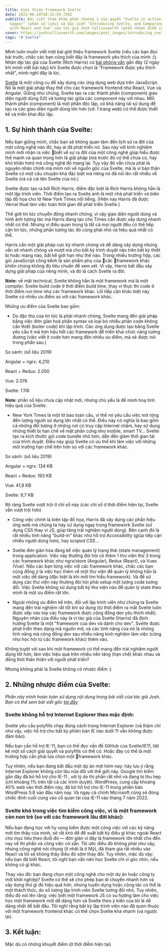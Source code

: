 ```yaml
---
title: Giới thiệu framework Svelte
date: 2022-06-24T16:15:59.739Z
subtitle: Bài viết tham khảo phần chương 1 của quyển "Svelte in action and
  Sapper" (phần sồ liệu) và bài viết "Introducing Svelte, and Comparing Svelte
  with React and Vue" của tác giả Josh Collinsworth (phần nhược điểm của Svelte)
cover: https://joshcollinsworth.com/images/post_images/introducing_svelte.png
tags: "# Svelte"
---
```

Mình luôn muốn viết một bài giới thiệu framework Svelte (nếu các bạn đọc bài trước, chắc các bạn cũng biết đây là framework yêu thích của mình :)). Nhân dịp tác giả của Svelte (Rich Harris) có [bài phỏng vấn](https://www.youtube.com/watch?v=kMlkCYL9qo0&t=535s) gần đây (2 ngày khi mình viết bài này) khi Svelte được chọn là "Framework được yêu thích nhất", mình nghĩ đây là lúc.

[Svelte](https://svelte.dev/ "trang chủ Svelte") là một công cụ để xây dựng các ứng dụng web dựa trên JavaScript. Nó là một giải pháp thay thế cho các framework frontend như React, Vue và Angular. Giống như chúng, Svelte tạo ra các thành phần (component) giao diện người dùng (UI) và tương tác giữa các component này với nhau. Mỗi thành phần (component) là một phần độc lập, có khả năng tái sử dụng để tạo ra các giao diện người dùng lớn hơn (vd: 1 trang web) có thể được thiết kế và triển khai độc lập.

## 1. Sự hình thành của Svelte:

Nếu bạn giống mình, chắc bạn sẽ không quan tâm đến lịch sử ra đời của một công nghệ nào đó, hay ai đã phát triển nó. Sau này với kinh nghiệm mình mới nhận ra việc biết về sự ra đời của một công nghệ giúp hiểu được thế mạnh và quan trọng hơn là giải pháp (mà trước đó có thể chưa có, hay khó khăn hơn) mà công nghệ đó mang lại. Tuy vậy đó vẫn chưa phải là nguyên nhân chính mà mình nói về nguồn gốc của Svelte, mà là vì bản thân Svelte có một câu chuyện khá đặc biệt mà riêng nó đã nói lên rất nhiều về Svelte (và cả cái tên Svelte của nó.)

Svelte được tạo ra bởi Rich Harris, điểm đặc biệt là Rich Harris không hẳn là một lập trình viên. Thời điểm tạo ra Svelte anh là một nhà phát triển và biên tập đồ họa cho tờ New York Times nổi tiếng. (Hiện nay Harris đã được Vercel thuê làm việc toàn thời gian để phát triển Svelte.)

Thế giới tin tức chuyển động nhanh chóng, vì vậy giao diện người dùng và hình ảnh tương tác mà Harris đang tạo cho Times cần được xây dựng nhanh nhất có thể. Nhưng vì điều quan trọng là tất cả mọi người đều có thể tiếp cận tin tức, những phần tương tác đó cũng phải nhỏ và hiệu quả nhất có thể.

Harris cần một giải pháp cực kỳ nhanh chóng và dễ dàng xây dựng nhưng vẫn sẽ nhanh chóng và mượt mà cho bất kỳ trình duyệt nào trên bất kỳ thiết bị hoặc mạng nào, bất kể giới hạn như thế nào. Trong nhiều trường hợp, các gói JavaScript cồng kềnh là sản phẩm phụ của các framework khác khiến chúng không đủ tiêu chuẩn để xem xét. Vì vậy, Harris bắt đầu xây dựng giải pháp của riêng mình, và đó là cách Svelte ra đời.

**Note:** về mặt technical, Svelte không hẳn là một framework mà là một compiler. Svelte build code ở thời điểm *build time*, thay vì thực thi code ở thời điểm *run time* như các framework khác. Lối tiếp cận khác biệt này Svelte có nhiều ưu điểm so với các framework khác.

Những ưu điểm của Svelte bao gồm:

* Do đặc thù của tin tức là phải nhanh chóng, Svelte mang đến giải pháp bằng việc đơn giản hoá phần syntax và loại bỏ nhiều phần code không cần thiết (boiler code) khi lập trình. Các ứng dụng được tạo bằng Svelte yêu cầu ít mã hơn hầu hết các framework để triển khai chức năng tương đương (việc viết ít code hơn mang đến nhiều ưu điểm, mà sẽ được nói trong phần sau.)

So sánh: (số liệu 2019)

Angular + ngrx: 4,210

React + Redux: 2.050

Vue: 2.076

Svelte: 1.116

**Note**: phần số liệu chưa cập nhật mới, nhưng chủ yếu là để minh hoạ tính hiệu quả của Svelte.

* New York Times là một tờ báo toàn cầu, vì thế nó yêu cầu việc mở rộng đến lượng người sử dụng lớn nhất có thể. Điều này có nghĩa là bao gồm cả những đối tượng ở những nơi có truy cập Internet chậm, hay sử dụng những thiết bị hạn chế về mặt phần cứng như mobile, smart TV... Svelte tạo ra kích thước gói code bundle nhỏ hơn, dẫn đến giảm thời gian tải của trình duyệt. Điều này giúp Svelte có ưu thế khi làm việc với những môi trường hạn chế trên hơn so với các framework khác.

So sánh: (số liệu 2019)

Angular + ngrx: 134 KB

React + Redux: 193 KB

Vue: 41,8 KB

Svelte: 9,7 KB

Rõ ràng Svelte vượt trội ở chỉ số này (các chỉ số ở thời điểm hiện tại, Svelte vẫn vượt trội hơn)

* Công việc chính là biên tập đồ họa, Harris đã xây dựng các phần hiệu ứng web mà chúng ta hay sử dụng ngay trong framework Svelte (sử dụng CSS thay vì JS, giúp tăng trải nghiệm người dùng). Bên cạnh đó là rất nhiều tính năng "build-in" khác như hỗ trợ *Accessibility* (giúp tiếp cận nhiều người dùng hơn), hay *scoped CSS*...

* Svelte đơn giản hóa đáng kể việc quản lý trạng thái (state management) trong application. Việc này thường đòi hỏi có thêm 1 thư viện thứ 3 trong các framework khác như ngrx/store (Angular), Redux (React), và Vuex (Vue). Nếu các bạn từng việc với các framework khác, chắc các bạn cũng đồng ý là việc học thêm về một thư viện để quản lý không hẳn là một việc dễ dàng (đặc biệt là khi mới tìm hiểu framework). Và để sử dụng các thư viện này thường đòi hỏi phải setup một lượng code tương đối. Việc Svelte không sử dụng bất kỳ thư viện nào để quản lý state theo mình là một ưu điểm rất lớn.

* Ngoài những ưu điểm kể trên, đối với lập trình viên như chúng ta Svelte mang đến trải nghiệm rất tốt khi sử dụng (từ thời điểm ra mắt Svelte luôn được xếp vào top các framework được cộng đồng dev yêu thích nhất). Nguyên nhân của điều này là vì tác giả của Svelte (Harris) đã định hướng Svelte là một "framework của dev và dành cho dev". Svelte được phát triển theo dạng mã nguồn mở, và các tính năng của nó là những tính năng mà cộng đồng dev sau nhiều năng kinh nghiệm làm việc (cũng như học hỏi từ các framework khác) thêm vào. 

Không tuyệt vời sao khi một framework có thể mang đến trải nghiệm người dùng tốt hơn, làm việc hiệu quả trên nhiều nền tảng (hạn chế) khác nhau và đồng thời thân thiện với người phát triển?

Nhưng không phải là Svelte không có nhược điểm :)

## 2. Những nhược điểm của Svelte:

*Phần này mình hoàn toàn sử dụng nội dung trong bài viết của tác giả Josh. Bạn có thể xem bài viết gốc [tại đây](https://joshcollinsworth.com/blog/introducing-svelte-comparing-with-react-vue)*

### Svelte không hỗ trợ Internet Explorer theo mặc định:

Svelte yêu cầu polyfills chạy đúng cách trong Internet Explorer (và thậm chí như vậy, việc hỗ trợ cho bất kỳ phiên bản IE nào dưới 11 vẫn không được đảm bảo).

Nếu bạn cần hỗ trợ IE-11, bạn có thể đọc vấn đề GitHub của Svelte/IE11, liệt kê một số cách giải quyết và polyfills có thể có. Hoặc đây có thể là một trường hợp cần phải lựa chọn một framework khác.

Tuy nhiên, nếu bạn đang bắt đầu một dự án mới hôm nay: hãy lưu ý rằng Internet Explorer không còn lâu nữa đối với thế giới này. Google tìm kiếm gần đây đã bỏ hỗ trợ cho IE-11 , với lý do thị phần rất nhỏ và đang bị thu hẹp (chỉ khoảng 1% trên tất cả các trình duyệt). WordPress, cung cấp khoảng 40% web vào thời điểm này, đã bỏ hỗ trợ cho IE-11 trong phiên bản WordPress 5.8 vào đầu năm nay. Và ngay cả chính Microsoft cũng sẽ đóng chiếc đinh cuối cùng vào cỗ quan tài của IE-11 vào tháng 7 năm 2022.

### Svelte khó trong việc tìm kiếm công việc, vì là một framework còn non trẻ (so với các framework lâu đời khác):

Nếu bạn đang học với hy vọng kiếm được một công việc với các kỹ năng mới tìm thấy của mình, sẽ rất khó để đề xuất bất kỳ điều gì khác ngoài React cho mục tiêu theo đuổi đó — đơn giản vì đây là framework lớn nhất cho đến nay về thị phần và công việc có sẵn. Tôi ước điều đó không phải như vậy, nhưng công nghệ nói chung (ít nhất là ở Mỹ), đã tham gia rất nhiều vào React và tôi sẽ không thấy điều đó sớm thay đổi. Tuy nhiên, mặc dù vậy: nếu bạn đã biết React, tôi nghĩ bạn vẫn nên học Svelte chỉ vì góc nhìn, nếu không có gì khác.

Thay vào đó: bạn đang chọn một công nghệ cho một dự án hoặc công ty mới khởi nghiệp? Svelte có thể sẽ cho phép bạn di chuyển nhanh hơn và xây dựng thứ gì đó hiệu quả hơn, nhưng tuyển dụng hoặc cộng tác có thể là một thách thức, do số lượng lập trình viên Svelte tương đối nhỏ. Tuy nhiên, điều đó nói lên rằng: việc biết một framework JS có xu hướng làm cho việc học một framework mới dễ dàng hơn và Svelte theo ý kiến ​​của tôi là dễ dàng nhất để bắt đầu. Tôi nghĩ rằng bất kỳ lập trình viên nào đã quen thuộc với một framework frontend khác có thể chọn Svelte khá nhanh (và ngược lại).

## 3. Kết luận:

Mặc dù có những khuyết điểm (ở thời điểm hiện tại)